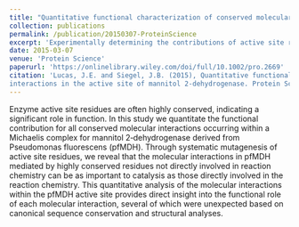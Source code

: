```yaml
---
title: "Quantitative functional characterization of conserved molecular interactions in the active site of mannitol 2‐dehydrogenase"
collection: publications
permalink: /publication/20150307-ProteinScience
excerpt: 'Experimentally determining the contributions of active site residues toward catalysis'
date: 2015-03-07
venue: 'Protein Science'
paperurl: 'https://onlinelibrary.wiley.com/doi/full/10.1002/pro.2669'
citation: 'Lucas, J.E. and Siegel, J.B. (2015), Quantitative functional characterization of conserved molecular 
interactions in the active site of mannitol 2‐dehydrogenase. Protein Science, 24: 936-945. doi:10.1002/pro.2669'
---
```

Enzyme active site residues are often highly conserved, indicating a significant role in function. In this study we 
quantitate the functional contribution for all conserved molecular interactions occurring within a Michaelis complex for
mannitol 2‐dehydrogenase derived from Pseudomonas fluorescens (pfMDH). Through systematic mutagenesis of active site 
residues, we reveal that the molecular interactions in pfMDH mediated by highly conserved residues not directly 
involved in reaction chemistry can be as important to catalysis as those directly involved in the reaction chemistry. 
This quantitative analysis of the molecular interactions within the pfMDH active site provides direct insight into the
functional role of each molecular interaction, several of which were unexpected based on canonical sequence 
conservation and structural analyses.
